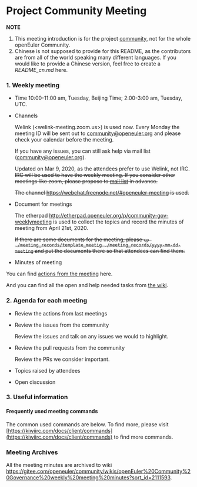 # Project Community Meeting

**NOTE**
1. This meeting introduction is for the project [community](/), not for the whole openEuler Community. 
2. Chinese is not supposed to provide for this README, as the contributors are from all of the world speaking many different languages. If you would like to provide a Chinese version, feel free to create a *README_cn.md* here.

### 1. Weekly meeting
- Time
    10:00-11:00 am, Tuesday, Beijing Time; 2:00-3:00 am, Tuesday, UTC.

- Channels

    Welink (<welink-meeting.zoom.us>) is used now. Every Monday the meeting ID will be sent out to <community@openeuler.org> and please check your calendar before the meeting. 

    If you have any issues, you can still ask help via mail list (<community@openeuler.org>).     

    Updated on Mar 9, 2020, as the attendees prefer to use Welink, not IRC.
    ~~IRC will be used to have the weekly meeting. If you consider other meetings like zoom, please propose to [mail list](community@openeuler.org) in advance.~~

    ~~The channel https://webchat.freenode.net/#openeuler-meeting is used.~~

- Document for meetings

    The etherpad <http://etherpad.openeuler.org/p/community-gov-weeklymeeting> is used to collect the topics and record the minutes of meeting from April 21st, 2020.

    ~~If there are some documents for the meeting, please `cp ./meeting_records/template_meetig ./meeting_records/yyyy-mm-dd-meeting` and put the documents there so that attendees can find them.~~

- Minutes of meeting

You can find [actions from the meeting](https://gitee.com/openeuler/community/wikis/Actions%20from%20Community%20governance%20weekly%20meeting?sort_id=1957419) here.

And you can find all the open and help needed tasks from [the wiki](https://gitee.com/openeuler/community/wikis/All%20the%20open%20tasks%20about%20openEuler%20community%20governance?sort_id=1929738).

### 2. Agenda for each meeting

* Review the actions from last meetings

* Review the issues from the community

    Review the issues and talk on any issues we would to highlight.

* Review the pull requests from the community

    Review the PRs we consider important.

* Topics raised by attendees

* Open discussion

### 3. Useful information
#### Frequently used meeting commands
The common used commands are below. To find more, please visit [https://kiwiirc.com/docs/client/commands](https://kiwiirc.com/docs/client/commands) to find more commands. 

### Meeting Archives

All the meeting minutes are archived to wiki <https://gitee.com/openeuler/community/wikis/openEuler%20Community%20Governance%20weekly%20meeting%20minutes?sort_id=2111593>.
